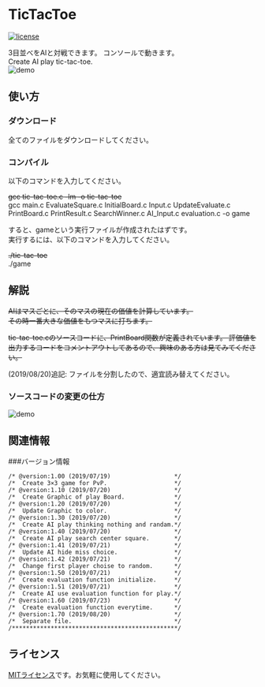 # TicTacToe
[![license](https://img.shields.io/github/license/kentokura/TicTacToe)](./LICENSE)

3目並べをAIと対戦できます。 コンソールで動きます。    
Create AI play tic-tac-toe.    
![demo](https://github.com/kentokura/TicTacToe/blob/media/gif/demo.gif)
  
使い方
------
### ダウンロード
全てのファイルをダウンロードしてください。  

### コンパイル
以下のコマンドを入力してください。  

~~gcc tic-tac-toe.c -lm -o tic-tac-toe~~  
gcc main.c EvaluateSquare.c InitialBoard.c Input.c UpdateEvaluate.c PrintBoard.c PrintResult.c SearchWinner.c AI_Input.c evaluation.c -o game

  
すると、gameという実行ファイルが作成されたはずです。  
実行するには、以下のコマンドを入力してください。  

~~./tic-tac-toe~~  
./game
  
解説
-------
~~AIはマスごとに、そのマスの現在の価値を計算しています。~~  
~~その時一番大きな価値をもつマスに打ちます。~~

~~tic-tac-toe.cのソースコードに、PrintBoard関数が定義されています。
評価値を出力するコードをコメントアウトしてあるので、興味のある方は見てみてください。~~

(2019/08/20)追記: ファイルを分割したので、適宜読み替えてください。
### ソースコードの変更の仕方
![demo](https://github.com/kentokura/TicTacToe/blob/media/gif/demo2.gif)

関連情報
--------
###バージョン情報
````
/* @version:1.00 (2019/07/19)                  */
/*  Create 3×3 game for PvP.                   */
/* @version:1.10 (2019/07/20)                  */
/*  Create Graphic of play Board.              */ 
/* @version:1.20 (2019/07/20)                  */
/*  Update Graphic to color.                   */ 
/* @version:1.30 (2019/07/20)                  */
/*  Create AI play thinking nothing and randam.*/
/* @version:1.40 (2019/07/20)                  */
/*  Create AI play search center square.       */
/* @version:1.41 (2019/07/21)                  */
/*  Update AI hide miss choice.                */
/* @version:1.42 (2019/07/21)                  */
/*  Change first player choise to random.      */
/* @version:1.50 (2019/07/21)                  */
/*  Create evaluation function initialize.     */
/* @version:1.51 (2019/07/21)                  */
/*  Create AI use evaluation function for play.*/
/* @version:1.60 (2019/07/23)                  */
/*  Create evaluation function everytime.      */
/* @version:1.70 (2019/08/20)                  */
/*  Separate file.                             */
/***********************************************/
````
  
ライセンス
----------
[MITライセンス](./LICENSE)です。お気軽に使用してください。
